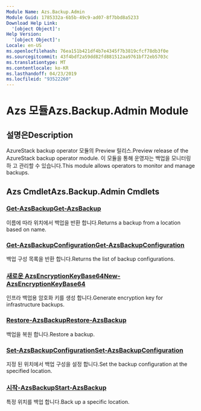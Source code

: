 ```yaml
---
Module Name: Azs.Backup.Admin
Module Guid: 1785332a-6b5b-49c9-ad07-8f7bbd8a5233
Download Help Link:
  '[object Object]': 
Help Version:
  '[object Object]': 
Locale: en-US
ms.openlocfilehash: 76ea151b421df4b7e4345f7b3819cfcf78db3f0e
ms.sourcegitcommit: 43f4bdf2a59dd82fd881512aa9761bf72eb5703c
ms.translationtype: MT
ms.contentlocale: ko-KR
ms.lasthandoff: 04/23/2019
ms.locfileid: "93522260"
---
```

# <span data-ttu-id="8de7c-101">Azs 모듈</span><span class="sxs-lookup"><span data-stu-id="8de7c-101">Azs.Backup.Admin Module</span></span>
## <span data-ttu-id="8de7c-102">설명은</span><span class="sxs-lookup"><span data-stu-id="8de7c-102">Description</span></span>
<span data-ttu-id="8de7c-103">AzureStack backup operator 모듈의 Preview 릴리스.</span><span class="sxs-lookup"><span data-stu-id="8de7c-103">Preview release of the AzureStack backup operator module.</span></span>  <span data-ttu-id="8de7c-104">이 모듈을 통해 운영자는 백업을 모니터링 하 고 관리할 수 있습니다.</span><span class="sxs-lookup"><span data-stu-id="8de7c-104">This module allows operators to monitor and manage backups.</span></span>

## <span data-ttu-id="8de7c-105">Azs Cmdlet</span><span class="sxs-lookup"><span data-stu-id="8de7c-105">Azs.Backup.Admin Cmdlets</span></span>
### [<span data-ttu-id="8de7c-106">Get-AzsBackup</span><span class="sxs-lookup"><span data-stu-id="8de7c-106">Get-AzsBackup</span></span>](Get-AzsBackup.md)
<span data-ttu-id="8de7c-107">이름에 따라 위치에서 백업을 반환 합니다.</span><span class="sxs-lookup"><span data-stu-id="8de7c-107">Returns a backup from a location based on name.</span></span>

### [<span data-ttu-id="8de7c-108">Get-AzsBackupConfiguration</span><span class="sxs-lookup"><span data-stu-id="8de7c-108">Get-AzsBackupConfiguration</span></span>](Get-AzsBackupConfiguration.md)
<span data-ttu-id="8de7c-109">백업 구성 목록을 반환 합니다.</span><span class="sxs-lookup"><span data-stu-id="8de7c-109">Returns the list of backup configurations.</span></span>

### [<span data-ttu-id="8de7c-110">새로운 AzsEncryptionKeyBase64</span><span class="sxs-lookup"><span data-stu-id="8de7c-110">New-AzsEncryptionKeyBase64</span></span>](New-AzsEncryptionKeyBase64.md)
<span data-ttu-id="8de7c-111">인프라 백업용 암호화 키를 생성 합니다.</span><span class="sxs-lookup"><span data-stu-id="8de7c-111">Generate encryption key for infrastructure backups.</span></span>

### [<span data-ttu-id="8de7c-112">Restore-AzsBackup</span><span class="sxs-lookup"><span data-stu-id="8de7c-112">Restore-AzsBackup</span></span>](Restore-AzsBackup.md)
<span data-ttu-id="8de7c-113">백업을 복원 합니다.</span><span class="sxs-lookup"><span data-stu-id="8de7c-113">Restore a backup.</span></span>

### [<span data-ttu-id="8de7c-114">Set-AzsBackupConfiguration</span><span class="sxs-lookup"><span data-stu-id="8de7c-114">Set-AzsBackupConfiguration</span></span>](Set-AzsBackupConfiguration.md)
<span data-ttu-id="8de7c-115">지정 된 위치에서 백업 구성을 설정 합니다.</span><span class="sxs-lookup"><span data-stu-id="8de7c-115">Set the backup configuration at the specified location.</span></span>

### [<span data-ttu-id="8de7c-116">시작-AzsBackup</span><span class="sxs-lookup"><span data-stu-id="8de7c-116">Start-AzsBackup</span></span>](Start-AzsBackup.md)
<span data-ttu-id="8de7c-117">특정 위치를 백업 합니다.</span><span class="sxs-lookup"><span data-stu-id="8de7c-117">Back up a specific location.</span></span>

